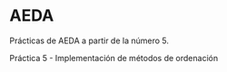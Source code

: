 # AEDA

Prácticas de AEDA a partir de la número 5.

Práctica 5 - Implementación de métodos de ordenación
